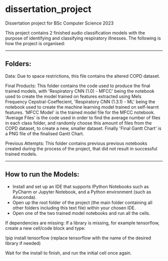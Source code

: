 # dissertation_project
Dissertation project for BSc Computer Science 2023

This project contains 2 finished audio classification models with the purpose of identifying and classifying respiratory illnesses.
The following is how the project is organised:

---------------------------

## Folders:

Data: Due to space restrictions, this file contains the altered COPD dataset. 

Final Products: This folder contains the code used to produce the final trained models, with 'Respiratory CNN (1.0) - MFCC' being the notebook used to create
the model trained on features extracted using Mels Frequency Cepstral-Coeffecient, 'Respiratory CNN (1.3.1) - ML' being the notebook used to create the
machine learning model trained on self-learnt features. 'MFCC Model' is the trained model file for the MFCC notebook. 'Average Files' is the code
used in order to find the average number of files in each class folder, and randomly choose this amount of files from the COPD dataset, to create a new,
smaller dataset.
Finally 'Final Gantt Chart' is a PNG file of the finalised Gantt Chart.

Previous Attempts: This folder contains previous previous notebooks created during the process of the project, that did not result in
successful trained models.

---------------------------

## How to run the Models:

- Install and set up an IDE that supports IPython Notebooks such as PyCharm or Jupyter Notebook, and a Python environment (such as Anaconda).
- Open up the root folder of the project (the main folder containing all other folders including this text file) within your chosen IDE.
- Open one of the two trained model notebooks and run all the cells.

If dependencies are missing:
If a library is missing, for example tensorflow, create a new cell/code block and type:

!pip install tensorflow (replace tensorflow with the name of the desired library if needed)

Wait for the install to finish, and run the initial cell once again.
